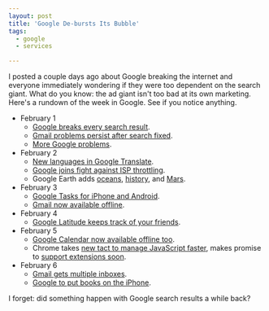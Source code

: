 ```yaml
---
layout: post
title: 'Google De-bursts Its Bubble'
tags:
  - google
  - services

---
```


I posted a couple days ago about Google breaking the internet and everyone immediately wondering if they were too dependent on the search giant. What do you know: the ad giant isn't too bad at its own marketing. Here's a rundown of the week in Google. See if you notice anything.
<ul>
	<li>February 1
<ul>
	<li><a href="http://gigaom.com/2009/01/31/google-mistakenly-labels-the-internet-as-malware/">Google breaks every search result</a>.</li>
	<li><a href="http://www.downloadsquad.com/2009/02/01/red-alert-google-warning-errors-persist-in-gmail/">Gmail problems persist after search fixed</a>.</li>
	<li><a href="http://news.cnet.com/8301-17852_3-10154122-71.html?part=rss&amp;subj=news&amp;tag=2547-1_3-0-5">More Google problems</a>.</li>
</ul>
</li>
	<li>February 2
<ul>
	<li><a href="http://news.cnet.com/8301-17939_109-10154538-2.html?part=rss&amp;subj=news&amp;tag=2547-1_3-0-5">New languages in Google Translate</a>.</li>
	<li><a href="http://www.cdfreaks.com/news/15476-Google-apps-sniff-out-ISP-throttling.html">Google joins fight against ISP throttling</a>.</li>
	<li>Google Earth adds <a href="http://googleblog.blogspot.com/2009/02/dive-into-new-google-earth.html">oceans</a>, <a href="http://arstechnica.com/software/news/2009/02/hands-on-google-earth-50-goes-unda-da-sea-back-in-time.ars">history</a>, and <a href="http://news.cnet.com/8301-13772_3-10154741-52.html?part=rss&amp;subj=news&amp;tag=2547-1_3-0-5">Mars</a>.</li>
</ul>
</li>
	<li>February 3
<ul>
	<li><a href="http://www.downloadsquad.com/2009/02/03/google-rolls-out-mobile-tasks-for-ipod-android/">Google Tasks for iPhone and Android</a>.</li>
	<li><a href="http://news.cnet.com/8301-13880_3-10155360-68.html?part=rss&amp;subj=news&amp;tag=2547-1_3-0-5">Gmail now available offline</a>.</li>
</ul>
</li>
	<li>February 4
<ul>
	<li><a href="http://www.newsvine.com/_news/2009/02/04/2392389-do-you-know-where-your-kid-is-check-googles-maps">Google Latitude keeps track of your friends</a>.</li>
</ul>
</li>
	<li>February 5
<ul>
	<li><a href="http://www.downloadsquad.com/2009/02/05/google-rolls-out-offline-calendar-access/">Google Calendar now available offline too</a>.</li>
	<li>Chrome takes <a href="http://news.cnet.com/8301-17939_109-10157925-2.html?part=rss&amp;subj=news&amp;tag=2547-1_3-0-5">new tact to manage JavaScript faster</a>, makes promise to <a href="http://www.downloadsquad.com/2009/02/05/google-chrome-to-support-extensions-by-may/">support extensions soon</a>.</li>
</ul>
</li>
	<li>February 6
<ul>
	<li><a href="http://www.techspot.com/news/33498-gmail-gets-multiple-inboxes-feature-via-labs.html">Gmail gets multiple inboxes</a>.</li>
	<li><a href="http://www.downloadsquad.com/2009/02/06/google-offers-1-5-million-public-domain-books-for-your-mobile-ph/">Google to put books on the iPhone</a>.</li>
</ul>
</li>
</ul>
I forget: did something happen with Google search results a while back?
